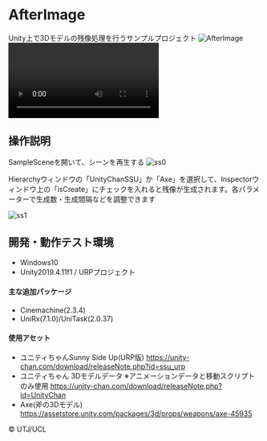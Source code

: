 # AfterImage
Unity上で3Dモデルの残像処理を行うサンプルプロジェクト
![AfterImage](https://user-images.githubusercontent.com/19218953/102886907-52840180-4499-11eb-9862-6c200858858c.PNG)
![SampleMovie](https://user-images.githubusercontent.com/19218953/102885893-76464800-4497-11eb-9d66-87955fa50c29.mp4)

## 操作説明
SampleSceneを開いて、シーンを再生する
![ss0](https://user-images.githubusercontent.com/19218953/102889422-f8d20600-449d-11eb-88c5-64e3bf788742.PNG)

Hierarchyウィンドウの「UnityChanSSU」か「Axe」を選択して、Inspectorウィンドウ上の「isCreate」にチェックを入れると残像が生成されます。各パラメーターで生成数・生成間隔などを調整できます

![ss1](https://user-images.githubusercontent.com/19218953/102889423-fa033300-449d-11eb-862e-0faa7b7b778a.PNG)


## 開発・動作テスト環境
* Windows10
* Unity2019.4.11f1 / URPプロジェクト
#### 主な追加パッケージ
* Cinemachine(2.3.4)
* UniRx(7.1.0)/UniTask(2.0.37)
#### 使用アセット
* ユニティちゃんSunny Side Up(URP版)
https://unity-chan.com/download/releaseNote.php?id=ssu_urp
* ユニティちゃん 3Dモデルデータ
※アニメーションデータと移動スクリプトのみ使用
https://unity-chan.com/download/releaseNote.php?id=UnityChan
* Axe(斧の3Dモデル)
https://assetstore.unity.com/packages/3d/props/weapons/axe-45935

© UTJ/UCL
